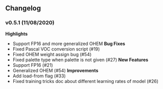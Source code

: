 ## Changelog

### v0.5.1 (11/08/2020)
**Highlights**
- Support FP16 and more generalized OHEM
**Bug Fixes**
- Fixed Pascal VOC conversion script (#19)
- Fixed OHEM weight assign bug (#54)
- Fixed palette type when palette is not given (#27)
**New Features**
- Support FP16 (#21)
- Generalized OHEM (#54)
**Improvements**
- Add load-from flag (#33)
- Fixed training tricks doc about different learning rates of model (#26)
